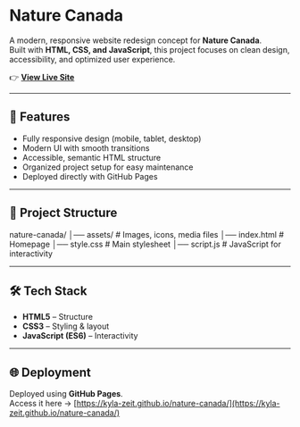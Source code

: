 # Nature Canada

A modern, responsive website redesign concept for **Nature Canada**.  
Built with **HTML, CSS, and JavaScript**, this project focuses on clean design, accessibility, and optimized user experience.

👉 **[View Live Site](https://kyla-zeit.github.io/nature-canada/)**

---

## 🚀 Features
- Fully responsive design (mobile, tablet, desktop)  
- Modern UI with smooth transitions  
- Accessible, semantic HTML structure  
- Organized project setup for easy maintenance  
- Deployed directly with GitHub Pages  

---

## 📂 Project Structure
nature-canada/
│── assets/ # Images, icons, media files
│── index.html # Homepage
│── style.css # Main stylesheet
│── script.js # JavaScript for interactivity

---

## 🛠️ Tech Stack
- **HTML5** – Structure  
- **CSS3** – Styling & layout  
- **JavaScript (ES6)** – Interactivity  

---

## 🌐 Deployment
Deployed using **GitHub Pages**.  
Access it here → [https://kyla-zeit.github.io/nature-canada/](https://kyla-zeit.github.io/nature-canada/)
